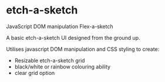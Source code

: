 # etch-a-sketch
JavaScript DOM manipulation Flex-a-sketch

A basic etch-a-sketch UI designed from the ground up.

Utilises javascript DOM manipulation and CSS styling to create:

- Resizable etch-a-sketch grid
- black/white or rainbow colouring ability
- clear grid option